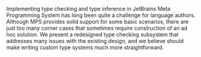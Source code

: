 Implementing type checking and type inference in JetBrains Meta Programming System has long been quite a challenge for language authors. Although MPS provides solid support for some basic scenarios, there are just too many corner cases that sometimes require construction of an ad hoc solution. We present a redesigned type checking subsystem that addresses many issues with the existing design, and we believe should make writing custom type systems much more straightforward.
